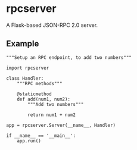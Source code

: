 rpcserver
=========

A Flask-based JSON-RPC 2.0 server.

Example
-------

    """Setup an RPC endpoint, to add two numbers"""

    import rpcserver

    class Handler:
        """RPC methods"""

        @staticmethod
        def add(num1, num2):
            """Add two numbers"""

            return num1 + num2

    app = rpcserver.Server(__name__, Handler)

    if __name__ == '__main__':
        app.run()
